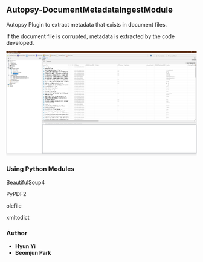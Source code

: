 ## Autopsy-DocumentMetadataIngestModule

Autopsy Plugin to extract metadata that exists in document files.

If the document file is corrupted, metadata is extracted by the code developed.

<img src="images/1.png" />

### Using Python Modules

BeautifulSoup4

PyPDF2

olefile

xmltodict

### Author 

* **Hyun Yi**
* **Beomjun Park**